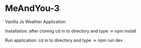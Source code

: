 # MeAndYou-3
Vanilla Js Weather Application

Installation: after cloning cd in to directory and type -> npm install

Run application: cd in to directory and type -> npm run dev
